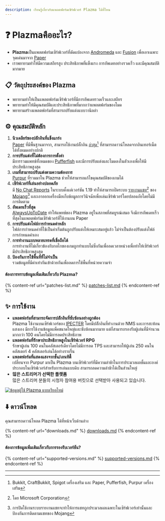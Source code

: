 ```yaml
---
description: เรียนรู้เกี่ยวกับแพลตฟอร์มเซิร์ฟเวอร์ Plazma ได้ที่ไหน
---
```


# ❓ Plazmaคืออะไร?

- **Plazma**เป็นแพลตฟอร์มเซิร์ฟเวอร์ที่ดัดแปลงจาก [Andromeda](https://github.com/EarendelArchived/Andromeda) และ [Fusion](https://github.com/RuinedTechnologyUnify/Fusion) เพื่อเอาเฉพาะจุดเด่นมาจาก [Paper](https://github.com/PaperMC/Paper)
- เราพยายามทำให้มีความเสถียรสูง ประสิทธิภาพที่แข็งแรง การอัพเดทอย่างรวดเร็ว และมีคุณสมบัติมากมาย

## 📋 วัตถุประสงค์ของ Plazma <a href="#id-1" id="id-1"></a>

- พยายามทำให้เป็นแพลตฟอร์มเซิร์ฟเวอร์ที่มีการอัพเดทรวดเร็วและเสถียร
- พยายามทำให้มีคุณสมบัติและประสิทธิภาพที่มากกว่าแพลตฟอร์มของโมด
- พยายามสร้างแพลตฟอร์มที่สามารถปรับแต่งแบบวานิลล่า

## ⚙️ คุณสมบัติหลัก <a href="#id-2" id="id-2"></a>

1. **นิวเคลียร์ของปลัักอินที่แข็งแกร่ง**\
   [Paper](https://github.com/PaperMC/Paper) ที่มีพื้นฐานมาจาก,
   สามารถใช้งานปลัักอิน [ล่าสุด](#user-content-fn-1)[^1] ที่สามารถดาวน์โหลดจากอินเทอร์เน็ตได้ทั้งหมดอย่างปกติ
2. **การปรับแต่งที่ไม่ต้องการการตั้งค่า**\
   มีการรวมแพทช์ทั้งหมดของ [Pufferfish](https://github.com/pufferfish-gg/Pufferfish) และมีการปรับแต่งและโมดลงในตัวเองเพื่อให้มีประสิทธิภาพสูงสุด
3. **เกมที่สามารถปรับแต่งตามความต้องการ**\
   [Purpur](https://github.com/PurpurMC/Purpur) ที่รวมมาใน Plazma ช่วยให้สามารถแก้ไขคุณสมบัติของเกมได้
4. **เซิร์ฟเวอร์ที่เล่นอย่างปลอดภัย**\
   มี [No Chat Reports](https://github.com/Aizistral-Studios/No-Chat-Reports) ในระบบตั้งแต่เวอร์ชัน 1.19 ทำให้สามารถปิดระบบ [รายงานแชท](#user-content-fn-2)[^2] ของ [Mojang](#user-content-fn-3)[^3] และเอาออกเครื่องมือเก็บข้อมูลการวินิจฉัยเพื่อเล่นเซิร์ฟเวอร์โดยปลอดภัยโดยไม่มีการติดตาม
5. **อัพเดทเร็วที่สุด**\
   [AlwaysUpToDate](https://github.com/PlazmaMC/AlwaysUpToDate) ทำให้แพทช์ของ Plazma อยู่ในสภาพที่สมบูรณ์เสมอ จึงมีการอัพเดทเร็วที่สุดในแพลตฟอร์มเซิร์ฟเวอร์ที่ใช้งานบน Paper
6. **การปรับแต่งไฟล์การกำหนดค่าหลัก**\
   ไฟล์การกำหนดค่าที่ใช้เป็นค่าเริ่มต้นถูกปรับแต่งให้เหมาะสมอยู่แล้ว ไม่จำเป็นต้องปรับแต่งไฟล์การกำหนดค่าเอง
7. **การทำงานแบบหลายเทรดที่เชื่อถือได้**\
   การทำงานที่ไม่เกี่ยวข้องกับกลไกของเกมถูกทำแบบไม่ซึ่งกันเพื่อลดเวลาหน่วงเพื่อทำให้เซิร์ฟเวอร์มีประสิทธิภาพสูงสุด
8. **ป้องกันการใช้พื้นที่ที่ไม่จำเป็น**\
   รวมข้อมูลที่มีค่าเท่ากันเข้าด้วยกันเพื่อลดการใช้พื้นที่หน่วยความจำ

#### ต้องการทราบข้อมูลเพิ่มเติมเกี่ยวกับ Plazma? <a href="#etc-1" id="etc-1"></a>

{% content-ref url="patches-list.md" %}
[patches-list.md](patches-list.md)
{% endcontent-ref %}

## ✨ การใช้งาน <a href="#id-3" id="id-3"></a>

- **แพลตฟอร์มที่สามารถจัดการปลัักอินที่ซับซ้อนอย่างถูกต้อง**\
  Plazma ใช้งานบนเซิร์ฟเวอร์ของ [IPECTER](https://github.com/IPECTER) โดยมีปลัักอินที่ทำงานด้วย NMS และการสะท้อนแสงเอง มีการใช้งานข้อมูลแพ็คขนาดใหญ่และซับซ้อนมากมาย แต่ก็สามารถรองรับผู้เล่นที่มีจำนวนมากกว่า 100 คนโดยไม่มีการลดประสิทธิภาพ
- **แพลตฟอร์มที่รักษาประสิทธิภาพสูงในเซิร์ฟเวอร์ RPG**\
  รักษาผู้เล่น 100 คนในคลัสเตอร์เดียวโดยไม่มีการลด TPS และสามารถให้ผู้เล่น 250 คนในคลัสเตอร์ 4 คลัสเตอร์เล่นได้อย่างราบรื่น
- **แพลตฟอร์มที่แสดงแสงจากชั้น/เอนทิตี้**\
  เปลี่ยนจาก Purpur มาเป็น Plazma บนเซิร์ฟเวอร์ที่มีความล่าช้าในการประมวลผลชั้นและองค์ประกอบในเซิร์ฟเวอร์สำหรับการเล่นแบบดิบ สามารถลดความล่าช้าได้เป็นส่วนใหญ่
- **많은 스트리머가 선택한 플랫폼**\
  많은 스트리머 분들의 시청자 참여용 버킷으로 선택받아 사용되고 있습니다.

<a href="https://bstats.org/plugin/server-implementation/Plazma/18047">
   <img src="https://badge.plazmamc.org/internal/bstats" alt="ข้อมูลผู้ใช้ Plazma แบบเรียลไทม์">
</a>

## ⬇️ ดาวน์โหลด

คุณสามารถดาวน์โหลด Plazma ได้ที่หน้าเว็บด้านล่าง

{% content-ref url="downloads.md" %}
[downloads.md](downloads.md)
{% endcontent-ref %}

#### ต้องการข้อมูลเพิ่มเติมเกี่ยวกับการรองรับเวอร์ชัน?

{% content-ref url="supported-versions.md" %}
[supported-versions.md](supported-versions.md)
{% endcontent-ref %}

***

[^1]: Bukkit, CraftBukkit, Spigot เครื่องเสริม และ Paper, Pufferfish, Purpur เครื่องเสริม

[^2]: โดย Microsoft Corporation

[^3]: การปิดใช้งานระบบรายงานแชทจะทำให้การแชทถูกประมวลผลเฉพาะในเซิร์ฟเวอร์เท่านั้นและป้องกันการติดตามแชทของ Mojang

[^4]: เวลาที่ต้องรอสักครู่เพื่อให้เกิดการทำงานของกลไกของระบบ

